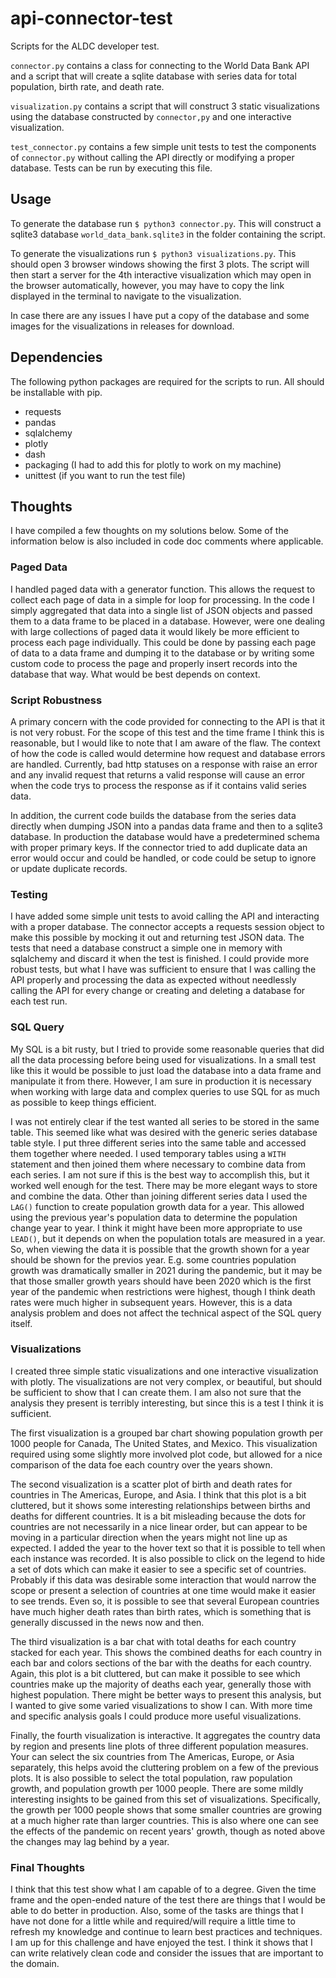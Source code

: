 # api-connector-test

Scripts for the ALDC developer test.

`connector.py` contains a class for connecting to the World Data Bank API and a script that will create a sqlite database with series data for total population, birth rate, and death rate.

`visualization.py` contains a script that will construct 3 static visualizations using the database constructed by `connector,py` and one interactive visualization.

`test_connector.py` contains a few simple unit tests to test the components of `connector.py` without calling the API directly or modifying a proper database. Tests can be run by executing this file.

## Usage

To generate the database run `$ python3 connector.py`. This will construct a sqlite3 database `world_data_bank.sqlite3` in the folder containing the script.

To generate the visualizations run `$ python3 visualizations.py`. This should open 3 browser windows showing the first 3 plots. The script will then start a server for the 4th interactive visualization which may open in the browser automatically, however, you may have to copy the link displayed in the terminal to navigate to the visualization.

In case there are any issues I have put a copy of the database and some images for the visualizations in releases for download.

## Dependencies

The following python packages are required for the scripts to run. All should be installable with pip.
* requests
* pandas
* sqlalchemy
* plotly
* dash
* packaging (I had to add this for plotly to work on my machine)
* unittest (if you want to run the test file)

## Thoughts

I have compiled a few thoughts on my solutions below. Some of the information below is also included in code doc comments where applicable.

### Paged Data

I handled paged data with a generator function. This allows the request to collect each page of data in a simple for loop for processing. In the code I simply aggregated that data into a single list of JSON objects and passed them to a data frame to be placed in a database. However, were one dealing with large collections of paged data it would likely be more efficient to process each page individually. This could be done by passing each page of data to a data frame and dumping it to the database or by writing some custom code to process the page and properly insert records into the database that way. What would be best depends on context.

### Script Robustness

A primary concern with the code provided for connecting to the API is that it is not very robust. For the scope of this test and the time frame I think this is reasonable, but I would like to note that I am aware of the flaw. The context of how the code is called would determine how request and database errors are handled. Currently, bad http statuses on a response with raise an error and any invalid request that returns a valid response will cause an error when the code trys to process the response as if it contains valid series data.

In addition, the current code builds the database from the series data directly when dumping JSON into a pandas data frame and then to a sqlite3 database. In production the database would have a predetermined schema with proper primary keys. If the connector tried to add duplicate data an error would occur and could be handled, or code could be setup to ignore or update duplicate records.

### Testing

I have added some simple unit tests to avoid calling the API and interacting with a proper database. The connector accepts a requests session object to make this possible by mocking it out and returning test JSON data. The tests that need a database construct a simple one in memory with sqlalchemy and discard it when the test is finished. I could provide more robust tests, but what I have was sufficient to ensure that I was calling the API properly and processing the data as expected without needlessly calling the API for every change or creating and deleting a database for each test run.

### SQL Query

My SQL is a bit rusty, but I tried to provide some reasonable queries that did all the data processing before being used for visualizations. In a small test like this it would be possible to just load the database into a data frame and manipulate it from there. However, I am sure in production it is necessary when working with large data and complex queries to use SQL for as much as possible to keep things efficient.

I was not entirely clear if the test wanted all series to be stored in the same table. This seemed like what was desired with the generic series database table style. I put three different series into the same table and accessed them together where needed. I used temporary tables using a `WITH` statement and then joined them where necessary to combine data from each series. I am not sure if this is the best way to accomplish this, but it worked well enough for the test. There may be more elegant ways to store and combine the data.
Other than joining different series data I used the `LAG()` function to create population growth data for a year. This allowed using the previous year's population data to determine the population change year to year. I think it might have been more appropriate to use `LEAD()`, but it depends on when the population totals are measured in a year. So, when viewing the data it is possible that the growth shown for a year should be shown for the previos year. E.g. some countries population growth was dramatically smaller in 2021 during the pandemic, but it may be that those smaller growth years should have been 2020 which is the first year of the pandemic when restrictions were highest, though I think death rates were much higher in subsequent years. However, this is a data analysis problem and does not affect the technical aspect of the SQL query itself.

### Visualizations

I created three simple static visualizations and one interactive visualization with plotly. The visualizations are not very complex, or beautiful, but should be sufficient to show that I can create them. I am also not sure that the analysis they present is terribly interesting, but since this is a test I think it is sufficient.

The first visualization is a grouped bar chart showing population growth per 1000 people for Canada, The United States, and Mexico. This visualization required using some slightly more involved plot code, but allowed for a nice comparison of the data foe each country over the years shown.

The second visualization is a scatter plot of birth and death rates for countries in The Americas, Europe, and Asia. I think that this plot is a bit cluttered, but it shows some interesting relationships between births and deaths for different countries. It is a bit misleading because the dots for countries are not necessarily in a nice linear order, but can appear to be moving in a particular direction when the years might not line up as expected. I added the year to the hover text so that it is possible to tell when each instance was recorded. It is also possible to click on the legend to hide a set of dots which can make it easier to see a specific set of countries. Probably if this data was desirable some interaction that would narrow the scope or present a selection of countries at one time would make it easier to see trends. Even so, it is possible to see that several European countries have much higher death rates than birth rates, which is something that is generally discussed in the news now and then.

The third visualization is a bar chat with total deaths for each country stacked for each year. This shows the combined deaths for each country in each bar and colors sections of the bar with the deaths for each country. Again, this plot is a bit cluttered, but can make it possible to see which countries make up the majority of deaths each year, generally those with highest population. There might be better ways to present this analysis, but I wanted to give some varied visualizations to show I can. With more time and specific analysis goals I could produce more useful visualizations.

Finally, the fourth visualization is interactive. It aggregates the country data by region and presents line plots of three different population measures. Your can select the six countries from The Americas, Europe, or Asia separately, this helps avoid the cluttering problem on a few of the previous plots. It is also possible to select the total population, raw population growth, and population growth per 1000 people. There are some mildly interesting insights to be gained from this set of visualizations. Specifically, the growth per 1000 people shows that some smaller countries are growing at a much higher rate than larger countries. This is also where one can see the effects of the pandemic on recent years' growth, though as noted above the changes may lag behind by a year.

### Final Thoughts

I think that this test show what I am capable of to a degree. Given the time frame and the open-ended nature of the test there are things that I would be able to do better in production. Also, some of the tasks are things that I have not done for a little while and required/will require a little time to refresh my knowledge and continue to learn best practices and techniques. I am up for this challenge and have enjoyed the test. I think it shows that I can write relatively clean code and consider the issues that are important to the domain.
